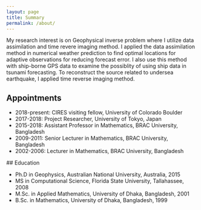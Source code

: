 ```yaml
---
layout: page
title: Summary
permalink: /about/
---
```


<!--{% include image.html url="/images/edward.jpg" caption="Me at the Clemson-Georgia Tech game in 2013." width=350 align="right" %} -->


My research interest is on Geophysical inverse problem where I utilize data assimilation and time revere imaging method. I applied the data assimilation method in numerical weather prediction to find optimal locations for adaptive observations for reducing forecast error. I also use this method with ship-borne GPS data to examine the possiblity of using ship data in tsunami forecasting. To reconstruct the source related to undersea earthquake, I applied time reverse imaging method.  

## Appointments
<ul>
  <li>2018-present: CIRES visiting fellow, University of Colorado Boulder</li>	
  <li>2017-2018: Project Researcher, University of Tokyo, Japan</li>
  <li>2015-2018: Assistant Professor in Mathematics, BRAC University, Bangladesh</li>
  <li>2009-2011: Senior Lecturer in Mathematics, BRAC University, Bangladesh</li>
  <li>2002-2006: Lecturer in Mathematics, BRAC University, Bangladesh</li>
</ul>
## Education
<ul>
  <li>Ph.D in Geophysics, Australian National University, Australia, 2015</li>
  <li>MS in Computational Science, Florida State University, Tallahassee, 2008</li>
  <li>M.Sc. in Applied Mathematics, University of Dhaka, Bangladesh, 2001</li>
  <li>B.Sc. in Mathematics, University of Dhaka, Bangladesh, 1999</li>
</ul> 

